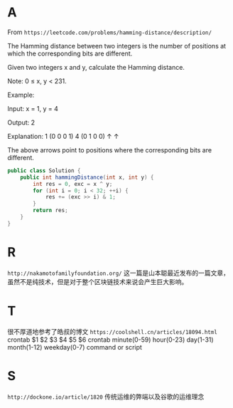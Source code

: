 # A
From `https://leetcode.com/problems/hamming-distance/description/`

The Hamming distance between two integers is the number of positions at which the corresponding bits are different.

Given two integers x and y, calculate the Hamming distance.

Note:
0 ≤ x, y < 231.

Example:

Input: x = 1, y = 4

Output: 2

Explanation:
1   (0 0 0 1)
4   (0 1 0 0)
       ↑   ↑

The above arrows point to positions where the corresponding bits are different.

```java
public class Solution {
    public int hammingDistance(int x, int y) {
        int res = 0, exc = x ^ y;
        for (int i = 0; i < 32; ++i) {
            res += (exc >> i) & 1;
        }
        return res;
    }
}
```


# R
`http://nakamotofamilyfoundation.org/`
这一篇是山本聪最近发布的一篇文章，虽然不是纯技术，但是对于整个区块链技术来说会产生巨大影响。

# T
很不厚道地参考了皓叔的博文 `https://coolshell.cn/articles/18094.html`
crontab $1 $2 $3 $4 $5 $6
crontab minute(0-59) hour(0-23) day(1-31) month(1-12) weekday(0-7) command or script

# S

`http://dockone.io/article/1820`
传统运维的弊端以及谷歌的运维理念